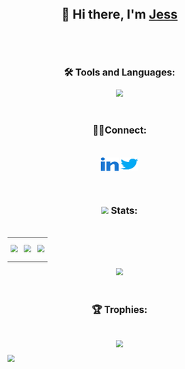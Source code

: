 <h1 align="center">👋 Hi there, I'm <a href="https://jessmathews.github.io/">Jess</a></h1>


<br>
<br>

<!--
- 🔭 I’m currently trying to start with **open source contributions**

- 🌱 I’m currently learning **Data Structures** and **Algorithms**

- 👯 I’m looking to collaborate on **FOSS projects**

- 🗨️ Ask me about **Fullstack Development**

-->




<br>
<h2 align="center">🛠️ Tools and Languages:</h2>
<p align="center">
  <a href="https://skillicons.dev">
    <img src="https://skillicons.dev/icons?i=git,python,vim,bash,linux,vscode,html,github,java,rust,javascript,c,cpp,blender,css,django,golang,flask&perline=6" />
  </a>
</p>
<br>

<h2 align="center">🙋‍♂️Connect:</h2>
<br>

<p align="center">
  <a href="https://www.linkedin.com/in/jess-m-87110a1a5" target="_blank"><img align="center"
  src="assets/linked-in-alt.svg"      alt="Jess" height="30" width="40" /></a>
<a href="https://twitter.com/i_am_jezz" target="_blank"><img align="center"
      src="assets/twitter.svg"
      alt="i_am_jezz" height="30" width="40"/></a>
</p>
<br>
<br>

<h2 align="center"><img src="https://media.giphy.com/media/iY8CRBdQXODJSCERIr/giphy.gif" width="30px"> Stats:</h3>
<br>
<table>
<tr>
<td><p align="center"><img src="https://github-readme-stats.vercel.app/api?username=jessmathews&show_icons=true&theme=dark"></p>
</td>
<td><p align="center"><img src="https://github-readme-stats.vercel.app/api/top-langs/?username=jessmathews&theme=dark"></p>
</td>
<td><p align="center"><img src="https://streak-stats.demolab.com/?user=jessmathews&theme=github-dark"></p>
</td>
</tr>
</table>
<p align="center"><img src="https://leetcard.jacoblin.cool/jessmathews?theme=dark&font=Poppins"></p>
<br>
<h2 align="center">🏆 Trophies:</h2>
<br>
<p align="center"><img src="https://github-profile-trophy.vercel.app/?username=jessmathews&row=1&theme=darkhub"></p>

<p align="left"><img align="left" src="https://komarev.com/ghpvc/?username=jessmathews"></p>
<!-- add projects to repo -->
<!-- make three.js website-->
<!--### Hi there 👋
**jessmathews/jessmathews** is a ✨ _special_ ✨ repository because its `README.md` (this file) appears on your GitHub profile.

Here are some ideas to get you started:

- 🔭 I’m currently working on ...
- 🌱 I’m currently learning ...
- 👯 I’m looking to collaborate on ...
- 🤔 I’m looking for help with ...
- 💬 Ask me about ...
- 📫 How to reach me: ...
- 😄 Pronouns: ...
- ⚡ Fun fact: ...
-->
